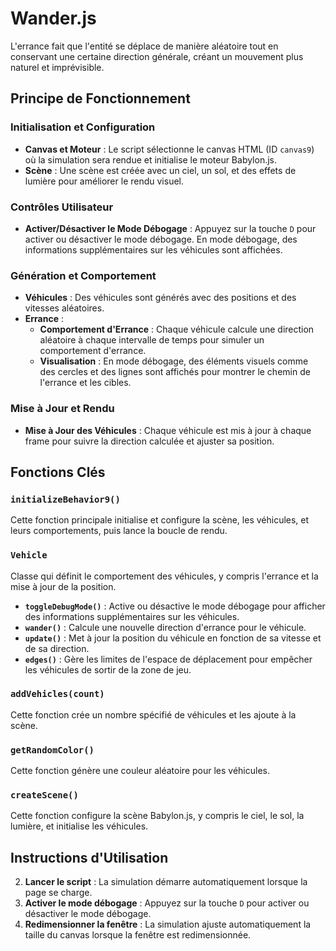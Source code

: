 # Wander.js

L'errance fait que l'entité se déplace de manière aléatoire tout en conservant une certaine direction générale, créant un mouvement plus naturel et imprévisible.

## Principe de Fonctionnement

### Initialisation et Configuration
- **Canvas et Moteur** : Le script sélectionne le canvas HTML (ID `canvas9`) où la simulation sera rendue et initialise le moteur Babylon.js.
- **Scène** : Une scène est créée avec un ciel, un sol, et des effets de lumière pour améliorer le rendu visuel.

### Contrôles Utilisateur
- **Activer/Désactiver le Mode Débogage** : Appuyez sur la touche `D` pour activer ou désactiver le mode débogage. En mode débogage, des informations supplémentaires sur les véhicules sont affichées.

### Génération et Comportement
- **Véhicules** : Des véhicules sont générés avec des positions et des vitesses aléatoires.
- **Errance** :
    - **Comportement d'Errance** : Chaque véhicule calcule une direction aléatoire à chaque intervalle de temps pour simuler un comportement d'errance.
    - **Visualisation** : En mode débogage, des éléments visuels comme des cercles et des lignes sont affichés pour montrer le chemin de l'errance et les cibles.

### Mise à Jour et Rendu
- **Mise à Jour des Véhicules** : Chaque véhicule est mis à jour à chaque frame pour suivre la direction calculée et ajuster sa position.

## Fonctions Clés

### `initializeBehavior9()`
Cette fonction principale initialise et configure la scène, les véhicules, et leurs comportements, puis lance la boucle de rendu.

### `Vehicle`

Classe qui définit le comportement des véhicules, y compris l'errance et la mise à jour de la position.
- **`toggleDebugMode()`** : Active ou désactive le mode débogage pour afficher des informations supplémentaires sur les véhicules.
- **`wander()`** : Calcule une nouvelle direction d'errance pour le véhicule.
- **`update()`** : Met à jour la position du véhicule en fonction de sa vitesse et de sa direction.
- **`edges()`** : Gère les limites de l'espace de déplacement pour empêcher les véhicules de sortir de la zone de jeu.

### `addVehicles(count)`
Cette fonction crée un nombre spécifié de véhicules et les ajoute à la scène.

### `getRandomColor()`
Cette fonction génère une couleur aléatoire pour les véhicules.

### `createScene()`
Cette fonction configure la scène Babylon.js, y compris le ciel, le sol, la lumière, et initialise les véhicules.

## Instructions d'Utilisation
2. **Lancer le script** : La simulation démarre automatiquement lorsque la page se charge.
3. **Activer le mode débogage** : Appuyez sur la touche `D` pour activer ou désactiver le mode débogage.
4. **Redimensionner la fenêtre** : La simulation ajuste automatiquement la taille du canvas lorsque la fenêtre est redimensionnée.
